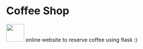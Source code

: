 # Coffee Shop
<img src="./icons/Flask-Dark.svg" width="48">
online website to reserve coffee
using flask :)
